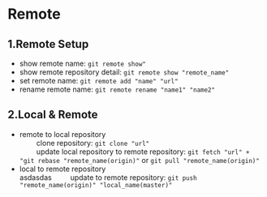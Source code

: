 Remote
============

1.Remote Setup
--------
*   show remote name: `git remote show"` <br>
*   show remote repository detail: `git remote show "remote_name"` <br>
*   set remote name: `git remote add "name" "url"` <br>
*   rename remote name: `git remote rename "name1" "name2"` <br>
   

2.Local & Remote
--------
*   remote to local repository <br>
&ensp; &ensp; &ensp; clone repository: `git clone "url"` <br>
&ensp; &ensp; &ensp; update local repository to remote repository: `git fetch "url" + "git rebase "remote_name(origin)"` or `git pull "remote_name(origin)"` <br>
*   local to remote repository <br>asdasdas
&ensp; &ensp; &ensp; update to remote repository: `git push "remote_name(origin)" "local_name(master)"` <br>
   
